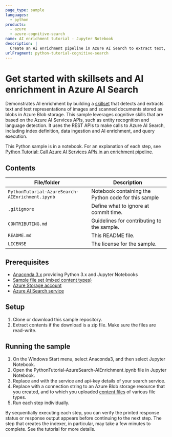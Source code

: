 ```yaml
---
page_type: sample
languages:
  - python
products:
  - azure
  - azure-cognitive-search
name: AI enrichment tutorial - Jupyter Notebook
description: |
  Create an AI enrichment pipeline in Azure AI Search to extract text, structure, and information from raw content, including images and unstructured text.
urlFragment: python-tutorial-cognitive-search
---
```


# Get started with skillsets and AI enrichment in Azure AI Search

Demonstrates AI enrichment by building a [skillset](https://docs.microsoft.com/azure/search/cognitive-search-working-with-skillsets) that detects and extracts text and text representations of images and scanned documents stored as blobs in Azure Blob storage. This sample leverages cognitive skills that are based on the Azure AI Services APIs, such as entity recognition and language detection. It uses the REST APIs to make calls to Azure AI Search, including index definition, data ingestion and AI enrichment, and query execution.

This Python sample is in a notebook. For an explanation of each step, see [Python Tutorial: Call Azure AI Services APIs in an enrichment pipeline](https://docs.microsoft.com/azure/search/cognitive-search-tutorial-blob-python). 

## Contents

| File/folder | Description |
|-------------|-------------|
| `PythonTutorial-AzureSearch-AIEnrichment.ipynb` | Notebook containing the Python code for this sample |
| `.gitignore` | Define what to ignore at commit time. |
| `CONTRIBUTING.md` | Guidelines for contributing to the sample. |
| `README.md` | This README file. |
| `LICENSE`   | The license for the sample. |

## Prerequisites

- [Anaconda 3.x](https://www.anaconda.com/distribution/#download-section) providing Python 3.x and Jupyter Notebooks
- [Sample file set (mixed content types)](https://github.com/Azure-Samples/azure-search-sample-data/tree/master/mixedContent)
- [Azure Storage account](https://docs.microsoft.com/azure/storage/common/storage-quickstart-create-account) 
- [Azure AI Search service](https://docs.microsoft.com/en-us/azure/search/search-create-service-portal)

## Setup

1. Clone or download this sample repository.
2. Extract contents if the download is a zip file. Make sure the files are read-write.

## Running the sample

1. On the Windows Start menu, select Anaconda3, and then select Jupyter Notebook.
2. Open the PythonTutorial-AzureSearch-AIEnrichment.ipynb file in Jupyter Notebook.
3. Replace <YOUR-SERVICE-NAME> and <YOUR-ADMIN-API-KEY> with the service and api-key details of your search service.
4. Replace <YOUR-BLOB-RESOURCE-CONNECTION-STRING> with a connection string to an Azure Blob storage resource that you created, and to which you uploaded [content files](https://github.com/Azure-Samples/azure-search-sample-data/tree/master/mixedContent) of various file types.
5. Run each step individually.

By sequentially executing each step, you can verify the printed response status or response output appears before continuing to the next step. The step that creates the indexer, in particular, may take a few minutes to complete. See the tutorial for more details.